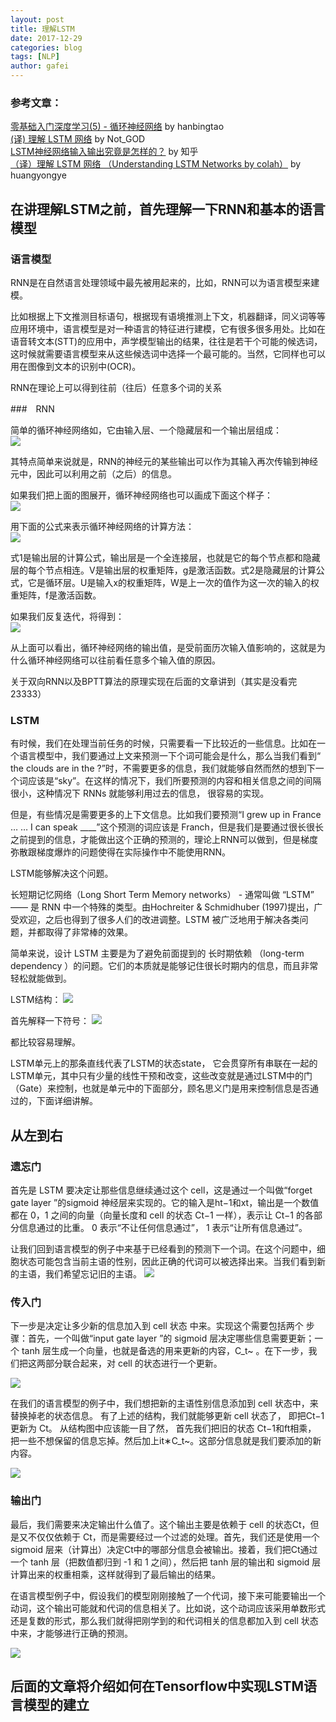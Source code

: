 ```yaml
---
layout: post
title: 理解LSTM
date: 2017-12-29
categories: blog
tags: [NLP]
author: gafei
---
```


### 参考文章：  
[零基础入门深度学习(5) - 循环神经网络](https://zybuluo.com/hanbingtao/note/541458) by hanbingtao  
[(译) 理解 LSTM 网络](https://www.jianshu.com/p/9dc9f41f0b29) by Not_GOD  
[LSTM神经网络输入输出究竟是怎样的？](https://www.zhihu.com/question/41949741) by 知乎  
[（译）理解 LSTM 网络 （Understanding LSTM Networks by colah）](http://blog.csdn.net/Jerr__y/article/details/58598296) by huangyongye

## 在讲理解LSTM之前，首先理解一下RNN和基本的语言模型  

### 语言模型  

RNN是在自然语言处理领域中最先被用起来的，比如，RNN可以为语言模型来建模。  

比如根据上下文推测目标语句，根据现有语境推测上下文，机器翻译，同义词等等应用环境中，语言模型是对一种语言的特征进行建模，它有很多很多用处。比如在语音转文本(STT)的应用中，声学模型输出的结果，往往是若干个可能的候选词，这时候就需要语言模型来从这些候选词中选择一个最可能的。当然，它同样也可以用在图像到文本的识别中(OCR)。  

RNN在理论上可以得到往前（往后）任意多个词的关系  

###　RNN

简单的循环神经网络如，它由输入层、一个隐藏层和一个输出层组成：  
![](http://upload-images.jianshu.io/upload_images/2256672-479f2a7488b91671.jpg)  

其特点简单来说就是，RNN的神经元的某些输出可以作为其输入再次传输到神经元中，因此可以利用之前（之后）的信息。  

如果我们把上面的图展开，循环神经网络也可以画成下面这个样子：  
![](http://upload-images.jianshu.io/upload_images/2256672-cf18bb1f06e750a4.jpg)   

用下面的公式来表示循环神经网络的计算方法：  
![](http://oyvmbp6uy.bkt.clouddn.com/20171229_2.png)

式1是输出层的计算公式，输出层是一个全连接层，也就是它的每个节点都和隐藏层的每个节点相连。V是输出层的权重矩阵，g是激活函数。式2是隐藏层的计算公式，它是循环层。U是输入x的权重矩阵，W是上一次的值作为这一次的输入的权重矩阵，f是激活函数。

如果我们反复迭代，将得到：  
![](http://oyvmbp6uy.bkt.clouddn.com/20171229_3.png)

从上面可以看出，循环神经网络的输出值，是受前面历次输入值影响的，这就是为什么循环神经网络可以往前看任意多个输入值的原因。

关于双向RNN以及BPTT算法的原理实现在后面的文章讲到（其实是没看完23333）

### LSTM

有时候，我们在处理当前任务的时候，只需要看一下比较近的一些信息。比如在一个语言模型中，我们要通过上文来预测一下个词可能会是什么，那么当我们看到“ the clouds are in the ?”时，不需要更多的信息，我们就能够自然而然的想到下一个词应该是“sky”。在这样的情况下，我们所要预测的内容和相关信息之间的间隔很小，这种情况下 RNNs 就能够利用过去的信息， 很容易的实现。

但是，有些情况是需要更多的上下文信息。比如我们要预测“I grew up in France … … I can speak ____”这个预测的词应该是 Franch，但是我们是要通过很长很长之前提到的信息，才能做出这个正确的预测的，理论上RNN可以做到，但是梯度弥散跟梯度爆炸的问题使得在实际操作中不能使用RNN。

LSTM能够解决这个问题。

长短期记忆网络（Long Short Term Memory networks） - 通常叫做 “LSTM” —— 是 RNN 中一个特殊的类型。由Hochreiter & Schmidhuber (1997)提出，广受欢迎，之后也得到了很多人们的改进调整。LSTM 被广泛地用于解决各类问题，并都取得了非常棒的效果。

简单来说，设计 LSTM 主要是为了避免前面提到的 长时期依赖 （long-term dependency ）的问题。它们的本质就是能够记住很长时期内的信息，而且非常轻松就能做到。

LSTM结构：
![](http://img.blog.csdn.net/20170228165331300?watermark/2/text/aHR0cDovL2Jsb2cuY3Nkbi5uZXQvSmVycl9feQ==/font/5a6L5L2T/fontsize/400/fill/I0JBQkFCMA==/dissolve/70/gravity/SouthEast)

首先解释一下符号：
![](http://img.blog.csdn.net/20170228165554195?watermark/2/text/aHR0cDovL2Jsb2cuY3Nkbi5uZXQvSmVycl9feQ==/font/5a6L5L2T/fontsize/400/fill/I0JBQkFCMA==/dissolve/70/gravity/SouthEast)

都比较容易理解。

LSTM单元上的那条直线代表了LSTM的状态state， 它会贯穿所有串联在一起的LSTM单元，其中只有少量的线性干预和改变，这些改变就是通过LSTM中的门（Gate）来控制，也就是单元中的下面部分，顾名思义门是用来控制信息是否通过的，下面详细讲解。

## 从左到右
### 遗忘门

首先是 LSTM 要决定让那些信息继续通过这个 cell，这是通过一个叫做“forget gate layer ”的sigmoid 神经层来实现的。它的输入是ht−1和xt，输出是一个数值都在 0，1 之间的向量（向量长度和 cell 的状态 Ct−1 一样），表示让 Ct−1 的各部分信息通过的比重。 0 表示“不让任何信息通过”， 1 表示“让所有信息通过”。

让我们回到语言模型的例子中来基于已经看到的预测下一个词。在这个问题中，细胞状态可能包含当前主语的性别，因此正确的代词可以被选择出来。当我们看到新的主语，我们希望忘记旧的主语。
![](http://img.blog.csdn.net/20170301112027436?watermark/2/text/aHR0cDovL2Jsb2cuY3Nkbi5uZXQvSmVycl9feQ==/font/5a6L5L2T/fontsize/400/fill/I0JBQkFCMA==/dissolve/70/gravity/SouthEast)

### 传入门

下一步是决定让多少新的信息加入到 cell 状态 中来。实现这个需要包括两个 步骤：首先，一个叫做“input gate layer ”的 sigmoid 层决定哪些信息需要更新；一个 tanh 层生成一个向量，也就是备选的用来更新的内容，C_t~ 。在下一步，我们把这两部分联合起来，对 cell 的状态进行一个更新。

![](http://img.blog.csdn.net/20170301115512234?watermark/2/text/aHR0cDovL2Jsb2cuY3Nkbi5uZXQvSmVycl9feQ==/font/5a6L5L2T/fontsize/400/fill/I0JBQkFCMA==/dissolve/70/gravity/SouthEast)  

在我们的语言模型的例子中，我们想把新的主语性别信息添加到 cell 状态中，来替换掉老的状态信息。
有了上述的结构，我们就能够更新 cell 状态了， 即把Ct−1更新为 Ct。 从结构图中应该能一目了然， 首先我们把旧的状态 Ct−1和ft相乘， 把一些不想保留的信息忘掉。然后加上it∗C_t~。这部分信息就是我们要添加的新内容。

![](http://img.blog.csdn.net/20170301120227745?watermark/2/text/aHR0cDovL2Jsb2cuY3Nkbi5uZXQvSmVycl9feQ==/font/5a6L5L2T/fontsize/400/fill/I0JBQkFCMA==/dissolve/70/gravity/SouthEast)

### 输出门

最后，我们需要来决定输出什么值了。这个输出主要是依赖于 cell 的状态Ct，但是又不仅仅依赖于 Ct，而是需要经过一个过滤的处理。首先，我们还是使用一个 sigmoid 层来（计算出）决定Ct中的哪部分信息会被输出。接着，我们把Ct通过一个 tanh 层（把数值都归到 -1 和 1 之间），然后把 tanh 层的输出和 sigmoid 层计算出来的权重相乘，这样就得到了最后输出的结果。

在语言模型例子中，假设我们的模型刚刚接触了一个代词，接下来可能要输出一个动词，这个输出可能就和代词的信息相关了。比如说，这个动词应该采用单数形式还是复数的形式，那么我们就得把刚学到的和代词相关的信息都加入到 cell 状态中来，才能够进行正确的预测。

![](http://img.blog.csdn.net/20170301121358058?watermark/2/text/aHR0cDovL2Jsb2cuY3Nkbi5uZXQvSmVycl9feQ==/font/5a6L5L2T/fontsize/400/fill/I0JBQkFCMA==/dissolve/70/gravity/SouthEast)

## 后面的文章将介绍如何在Tensorflow中实现LSTM语言模型的建立

